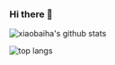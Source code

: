 ### Hi there 👋

<!--
**xiaobaiha/xiaobaiha** is a ✨ _special_ ✨ repository because its `README.md` (this file) appears on your GitHub profile.

Here are some ideas to get you started:

- 🔭 I’m currently working on ...
- 🌱 I’m currently learning ...
- 👯 I’m looking to collaborate on ...
- 🤔 I’m looking for help with ...
- 💬 Ask me about ...
- 📫 How to reach me: ...
- 😄 Pronouns: ...
- ⚡ Fun fact: ...
-->

![xiaobaiha's github stats](https://github-readme-stats.vercel.app/api?username=xiaobaiha&count_private=true&show_icons=true)

![top langs](https://github-readme-stats.vercel.app/api/top-langs/?username=xiaobaiha&layout=compact)
